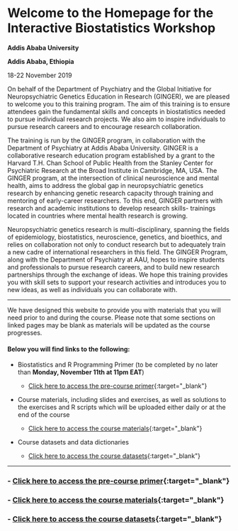# Welcome to the Homepage for the Interactive Biostatistics Workshop


**Addis Ababa University**

**Addis Ababa, Ethiopia**

18-22 November 2019


On behalf of the Department of Psychiatry and the Global Initiative for Neuropsychiatric Genetics Education in Research (GINGER), we are pleased to welcome you to this training program. The aim of this training is to ensure attendees gain the fundamental skills and concepts in biostatistics needed to pursue individual research projects. We also aim to inspire individuals to pursue research careers and to encourage research collaboration. 


The training is run by the GINGER program, in collaboration with the Department of Psychiatry at Addis Ababa University. GINGER is a collaborative research education program established by a grant to the Harvard T.H. Chan School of Public Health from the Stanley Center for Psychiatric Research at the Broad Institute in Cambridge, MA, USA. The GINGER program, at the intersection of clinical neuroscience and mental health, aims to address the global gap in neuropsychiatric genetics research by enhancing genetic research capacity through training and mentoring of early-career researchers. To this end, GINGER partners with research and academic institutions to develop research skills- trainings located in countries where mental health research is growing. 


Neuropsychiatric genetics research is multi-disciplinary, spanning the fields of epidemiology, biostatistics, neuroscience, genetics, and bioethics, and relies on collaboration not only to conduct research but to adequately train a new cadre of international researchers in this field. The GINGER Program, along with the Department of Psychiatry at AAU, hopes to inspire students and professionals to pursue research careers, and to build new research partnerships through the exchange of ideas. We hope this training provides you with skill sets to support your research activities and introduces you to new ideas, as well as individuals you can collaborate with.

----------------------------------------------------------------------------------------------------------------------------


We have designed this website to provide you with materials that you will need prior to and during the course. Please note that some sections on linked pages may be blank as materials will be updated as the course progresses. 


#### Below you will find links to the following:

* Biostatistics and R Programming Primer (to be completed by no later than **Monday, November 11th at 11pm EAT**)
  * [Click here to access the pre-course primer](https://ginger-hsph.github.io/AAU-Training-2019/primer){:target="_blank"}

* Course materials, including slides and exercises, as well as solutions to the exercises and R scripts which will be uploaded either daily or at the end of the course
  * [Click here to access the course materials](https://ginger-hsph.github.io/AAU-Training-2019/coursematerials){:target="_blank"}

* Course datasets and data dictionaries
  * [Click here to access the course datasets](https://ginger-hsph.github.io/AAU-Training-2019/datasets){:target="_blank"}

----------------------------------------------------------------------------------------------------------------------------


### - [Click here to access the pre-course primer](https://ginger-hsph.github.io/AAU-Training-2019/primer){:target="_blank"}

### - [Click here to access the course materials](https://ginger-hsph.github.io/AAU-Training-2019/coursematerials){:target="_blank"}

### - [Click here to access the course datasets](https://ginger-hsph.github.io/AAU-Training-2019/datasets){:target="_blank"}

